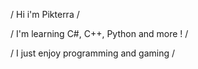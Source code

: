 / Hi i'm Pikterra / 

/ I'm learning C#, C++, Python and more ! /

/ I just enjoy programming and gaming /
